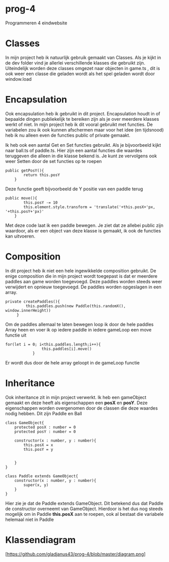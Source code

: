 # prog-4
Programmeren 4 eindwebsite

# Classes
In mijn project heb ik natuurlijk gebruik gemaakt van Classes. Als je kijkt in de dev folder vind je allerlei verschillende klasses die gebruikt zijn. Uiteindelijk worden deze classes omgezet naar objecten in game.ts , dit is ook weer een classe die geladen wordt als het spel geladen wordt door window.load

# Encapsulation 

Ook encapsulation heb ik gebruikt in dit project. Encapsulation houdt in of bepaalde dingen publiekelijk te bereiken zijn als je over meerdere klasses werkt of niet. In mijn project heb ik dit vooral gebruikt met functies. De variabelen zou ik ook kunnen afschermen maar voor het idee (en tijdsnood) heb ik nu alleen even de functies public of private gemaakt. 

Ik heb ook een aantal Get en Set functies gebruikt. Als je bijvoorbeeld kijkt naar ball.ts of paddle.ts. Hier zijn een aantal functies die waardes teruggeven die alleen in die klasse bekend is. Je kunt ze vervolgens ook weer Setten door de set functies op te roepen

```
public getPosY(){
        return this.posY
    }
```
Deze functie geeft bijvoorbeeld de Y positie van een paddle terug
```
public move(){
        this.posY -= 10
        this.element.style.transform = 'translate('+this.posX+'px, '+this.posY+'px)'
    } 
```
Met deze code laat ik een paddle bewegen. Je ziet dat ze allebei public zijn waardoor, als er een object van deze klasse is gemaakt, ik ook de functies kan uitvoeren.

# Composition

In dit project heb ik niet een hele ingewikkelde composition gebruikt. De enige composition die in mijn project wordt toegepast is dat er meerdere paddles aan game worden toegevoegd. Deze paddles worden steeds weer verwijdert en opnieuw toegevoegd. De paddles worden opgeslagen in een array.
```
private createPaddles(){
         this.paddles.push(new Paddle(this.randomX(), window.innerHeight))
     }
```

Om de paddles allemaal te laten bewegen loop ik door de hele paddles Array heen en voer ik op iedere paddle in iedere gameLoop een move functie uit
```
for(let i = 0; i<this.paddles.length;i++){
                this.paddles[i].move()
            }
```
Er wordt dus door de hele array geloopt in de gameLoop functie

# Inheritance

Ook inheritance zit in mijn project verwerkt. Ik heb een gameObject gemaakt en deze heeft als eigenschappen een **posX** en **posY**. Deze eigenschappen worden overgenomen door de classen die deze waardes nodig hebben. Dit zijn Paddle en Ball

```
class GameObject{
    protected posX : number = 0
    protected posY : number = 0

    constructor(x : number, y : number){
        this.posX = x
        this.posY = y

        
    }
}

class Paddle extends GameObject{
    constructor(x : number, y : number){
        super(x, y)
    }
}
```
Hier zie je dat de Paddle extends GameObject. Dit betekend dus dat Paddle de constructor overneemt van GameObject. Hierdoor is het dus nog steeds mogelijk om in Paddle **this.posX** aan te roepen, ook al bestaat die variabele helemaal niet in Paddle

# Klassendiagram

[https://github.com/gladjanus43/prog-4/blob/master/diagram.png]
